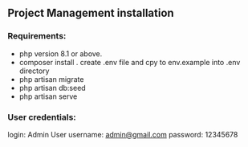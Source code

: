 ## Project Management installation

### Requirements:
- php version 8.1 or above.
- composer install
. create .env file and cpy to env.example into .env directory
- php artisan migrate
- php artisan db:seed
- php artisan serve

### User credentials:
login: Admin User
username: admin@gmail.com
password: 12345678


